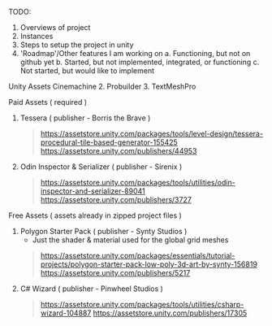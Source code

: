TODO:
1. Overviews of project
2. Instances
3. Steps to setup the project in unity
4. 'Roadmap'/Other features I am working on
   a. Functioning, but not on github yet
   b. Started, but not implemented, integrated, or functioning
   c. Not started, but would like to implement
    


Unity Assets
Cinemachine
2. Probuilder
3. TextMeshPro

Paid Assets ( required )
  1. Tessera ( publisher - Borris the Brave )
      > https://assetstore.unity.com/packages/tools/level-design/tessera-procedural-tile-based-generator-155425
      > https://assetstore.unity.com/publishers/44953
  2. Odin Inspector & Serializer ( publisher - Sirenix )
      > https://assetstore.unity.com/packages/tools/utilities/odin-inspector-and-serializer-89041
      > https://assetstore.unity.com/publishers/3727


Free Assets ( assets already in zipped project files )
  1. Polygon Starter Pack ( publisher - Synty Studios )
      - Just the shader & material used for the global grid meshes
      > https://assetstore.unity.com/packages/essentials/tutorial-projects/polygon-starter-pack-low-poly-3d-art-by-synty-156819
      > https://assetstore.unity.com/publishers/5217
  2. C# Wizard ( publisher - Pinwheel Studios )
      > https://assetstore.unity.com/packages/tools/utilities/csharp-wizard-104887
      > https://assetstore.unity.com/publishers/17305
